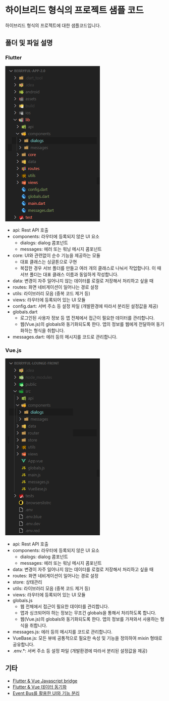 # 하이브리드 형식의 프로젝트 샘플 코드

하이브리드 형식의 프로젝트에 대한 샘플코드입니다.


## 폴더 및 파일 설명

### Flutter

![](./pic-1.png)
* api: Rest API 호출
* components: 라우터에 등록되지 않은 UI 요소
  * dialogs: dialog 콤포넌트
  * messages: 에러 또는 워닝 메시지 콤포넌트
* core: UI와 관련없이 순수 기능을 제공하는 모듈
  * 대표 클래스는 싱글톤으로 구현
  * 복잡한 경우 서브 폴더를 만들고 여러 개의 클래스로 나눠서 작업합니다. 이 때 서브 폴더는 대표 클래스 이름과 동일하게 작성합니다.
* data: 변경이 자주 일어나지 않는 데이터를 로컬로 저장해서 처리하고 싶을 때
* routes: 화면 네비게이션이 일어나는 경로 설정
* utils: 라이브러리 모음 (중복 코드 제거 등)
* views: 라우터에 등록되어 있는 UI 모듈
* config.dart: 서버 주소 등 설정 파일 (개발환경에 따라서 분리된 설정값을 제공)
* globals.dart
  * 로그인된 사용자 정보 등 앱 전체에서 접근이 필요한 데이터를 관리합니다.
  * 웹(Vue.js)의 globals와 동기화되도록 한다. 앱의 정보를 웹에게 전달하여 동기화하는 형식을 취합니다.
* messages.dart: 에러 등의 메시지를 코드로 관리합니다.


### Vue.js

![](./pic-2.png)
* api: Rest API 호출
* components: 라우터에 등록되지 않은 UI 요소
  * dialogs: dialog 콤포넌트
  * messages: 에러 또는 워닝 메시지 콤포넌트
* data: 변경이 자주 일어나지 않는 데이터를 로컬로 저장해서 처리하고 싶을 때
* routes: 화면 네비게이션이 일어나는 경로 설정
* store: 상태관리
* utils: 라이브러리 모음 (중복 코드 제거 등)
* views: 라우터에 등록되어 있는 UI 모듈
* globals.js
  * 웹 전체에서 접근이 필요한 데이터를 관리합니다.
  * 앱과 싱크되어야 하는 정보는 무조건 globals을 통해서 처리하도록 합니다.
  * 웹(Vue.js)의 globals와 동기화되도록 한다. 앱의 정보를 가져와서 사용하는 형식을 취합니다.
* messages.js: 에러 등의 메시지를 코드로 관리합니다.
* VueBase.js: 모든 뷰에 공통적으로 필요한 속성 및 기능을 정의하여 mixin 형태로 공유합니다.
* .env.*: 서버 주소 등 설정 파일 (개발환경에 따라서 분리된 설정값을 제공)


## 기타
* [Flutter & Vue Javascript bridge](./docs/etc/011/)
* [Flutter & Vue 데이터 동기화](./docs/etc/012/)
* [Event Bus를 활용한 UI와 기능 분리](./docs/etc/013/)
